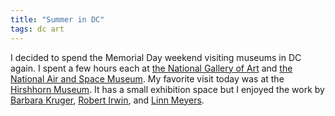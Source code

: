 ```yaml
---
title: "Summer in DC"
tags: dc art
---
```

I decided to spend the Memorial Day weekend visiting museums in DC again. I spent a few hours each at [the National Gallery of Art](https://en.wikipedia.org/wiki/National_Gallery_of_Art) and [the National Air and Space Museum](https://en.wikipedia.org/wiki/National_Air_and_Space_Museum). My favorite visit today was at the [Hirshhorn Museum](http://hirshhorn.si.edu). It has a small exhibition space but I enjoyed the work by [Barbara Kruger](http://hirshhorn.si.edu/collection/barbara-kruger/), [Robert Irwin](http://hirshhorn.si.edu/collection/robert-irwin/), and [Linn Meyers](http://hirshhorn.si.edu/collection/home/#collection=linn-meyers).